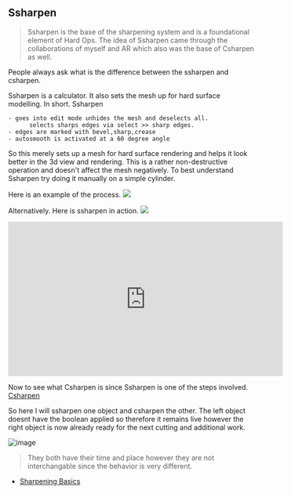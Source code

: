 ## Ssharpen

>Ssharpen is the base of the sharpening system and is a foundational element of Hard Ops. The idea of Ssharpen came through the collaborations of myself and AR which also was the base of Csharpen as well.

People always ask what is the difference between the ssharpen and csharpen.

Ssharpen is a calculator. It also sets the mesh up for hard surface modelling.
In short. Ssharpen

    - goes into edit mode unhides the mesh and deselects all.
          selects sharps edges via select >> sharp edges.
    - edges are marked with bevel,sharp,crease
    - autosmooth is activated at a 60 degree angle

So this merely sets up a mesh for hard surface rendering and helps it look better in the 3d view and rendering. This is a rather non-destructive operation and doesn't affect the mesh negatively. To best understand Ssharpen try doing it manually on a simple cylinder.

Here is an example of the process.
![](http://i.imgur.com/XMBcamx.gif)

Alternatively. Here is ssharpen in action.
![](http://i.imgur.com/SEYSWBg.gif)

<iframe width="560" height="315" src="https://www.youtube.com/embed/rXRZeuQpvsg" frameborder="0" allowfullscreen></iframe>

Now to see what Csharpen is since Ssharpen is one of the steps involved.
[Csharpen](csharpen.md)

So here I will ssharpen one object and csharpen the other. The left object doesnt have the boolean applied so therefore it remains live however the right object is now already ready for the next cutting and additional work.

![image](https://raw.githubusercontent.com/mx1001/hardops_manual/master/docs/Hops/menus/img/csharp1/s-c.gif)

> They both have their time and place however they are not interchangable since the behavior is very different.

- [Sharpening Basics](sharpening_basics)
